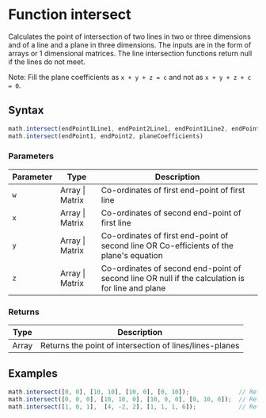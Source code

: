 # Function intersect

Calculates the point of intersection of two lines in two or three dimensions
and of a line and a plane in three dimensions. The inputs are in the form of
arrays or 1 dimensional matrices. The line intersection functions return null
if the lines do not meet.

Note: Fill the plane coefficients as `x + y + z = c` and not as `x + y + z + c = 0`.


## Syntax

```js
math.intersect(endPoint1Line1, endPoint2Line1, endPoint1Line2, endPoint2Line2)
math.intersect(endPoint1, endPoint2, planeCoefficients)
```

### Parameters

Parameter | Type | Description
--------- | ---- | -----------
`w` | Array &#124; Matrix | Co-ordinates of first end-point of first line
`x` | Array &#124; Matrix | Co-ordinates of second end-point of first line
`y` | Array &#124; Matrix | Co-ordinates of first end-point of second line OR Co-efficients of the plane's equation
`z` | Array &#124; Matrix | Co-ordinates of second end-point of second line OR null if the calculation is for line and plane

### Returns

Type | Description
---- | -----------
Array | Returns the point of intersection of lines/lines-planes


## Examples

```js
math.intersect([0, 0], [10, 10], [10, 0], [0, 10]);              // Returns [5, 5]
math.intersect([0, 0, 0], [10, 10, 0], [10, 0, 0], [0, 10, 0]);  // Returns [5, 5, 0]
math.intersect([1, 0, 1],  [4, -2, 2], [1, 1, 1, 6]);            // Returns [7, -4, 3]
```




<!-- Note: This file is automatically generated from source code comments. Changes made in this file will be overridden. -->
